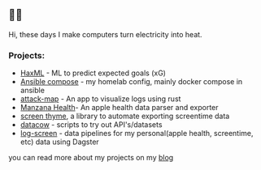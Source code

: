 ## 👋🏽

Hi, these days I make computers turn electricity into heat.

### Projects:
- [HaxML](https://github.com/vingkan/haxml) - ML to predict expected goals (xG)
- [Ansible compose](https://github.com/notedwin/ansible-compose) - my homelab config, mainly docker compose in ansible
- [attack-map](https://github.com/notedwin/attack-map) - An app to visualize logs using rust
- [Manzana Health](https://github.com/notedwin/mazana-health)- An apple health data parser and exporter
- [screen thyme](https://github.com/notedwin/screen_thyme), a library to automate exporting screentime data
- [datacow](https://github.com/notedwin/datacow) - scripts to try out API's/datasets
- [log-screen](https://github.com/notedwin/log-screen) - data pipelines for my personal(apple health, screentime, etc) data using Dagster

you can read more about my projects on my [blog](https://notedwin.com)
